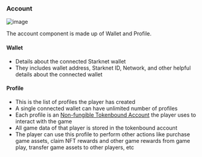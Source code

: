 ###  Account
![image](https://hackmd.io/_uploads/SkSx7uXFC.png)

The account component is made up of Wallet and Profile.

#### Wallet
- Details about the connected Starknet wallet
- They includes wallet address, Starknet ID, Network, and other helpful details about the connected wallet

#### Profile
- This is the list of profiles the player has created
- A single connected wallet can have unlimited number of profiles
- Each profile is an [Non-fungible Tokenbound Account](https://tokenbound.gitbook.io/starknet-tokenbound) the player uses to interact with the game
- All game data of that player is stored in the tokenbound account
- The player can use this profile to perform other actions like purchase game assets, claim NFT rewards and other game rewards from game play, transfer game assets to other players, etc
